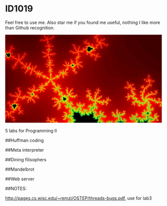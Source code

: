 # ID1019

Feel free to use me. Also star me if you found me useful, nothing I like more than Github recognition.

![alt tag](https://raw.githubusercontent.com/OscarMelin/ID1019/1f97de9545520f4b702f6dcd4fea490c1523b777/Mandelbrot/example.jpg)

5 labs for Programming II

##Huffman coding

##Meta interpreter

##Dining filisophers

##Mandelbrot

##Web server



##NOTES:

http://pages.cs.wisc.edu/~remzi/OSTEP/threads-bugs.pdf, use for lab3


